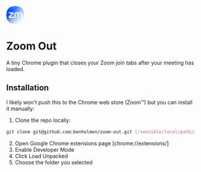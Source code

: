 <img src="icons/icon48.png" alt="Zoom logo fading out">

# Zoom Out

A tiny Chrome plugin that closes your Zoom join tabs after your meeting has loaded.

## Installation
I likely won't push this to the Chrome web store (Zoom™) but you can install it manually:

1. Clone the repo locally:
```sh
git clone git@github.com:benholmen/zoom-out.git [/sensible/local/path/zoom-out]
```
2. Open Google Chrome extensions page [chrome://extensions/]
3. Enable Developer Mode
4. Click Load Unpacked
5. Choose the folder you selected
